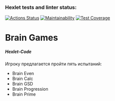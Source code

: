 ### Hexlet tests and linter status:
[![Actions Status](https://github.com/Nik-K-111/python-project-lvl1/workflows/hexlet-check/badge.svg)](https://github.com/Nik-K-111/python-project-lvl1/actions)
[![Maintainability](https://api.codeclimate.com/v1/badges/a99a88d28ad37a79dbf6/maintainability)](https://codeclimate.com/github/Nik-K-111/python-project-lvl1/maintainability)
[![Test Coverage](https://api.codeclimate.com/v1/badges/a99a88d28ad37a79dbf6/test_coverage)](https://codeclimate.com/github/Nik-K-111/python-project-lvl1/test_coverage)

# Brain Games
##### Hexlet-Code

Игроку предлагается пройти пять испытаний:
- Brain Even
- Brain Calc
- Brain GSD 
- Brain Progression
- Brain Prime